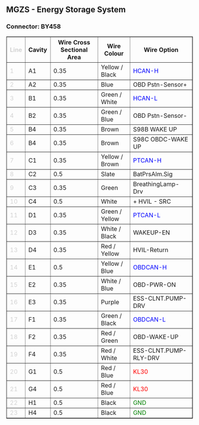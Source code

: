 
## MGZS - Energy Storage System
### Connector: BY458

<table border="1" cellpadding="5">
  <thead>
    <tr>
      <th><strong style="color:lightgrey;">Line</strong></th>
      <th><strong>Cavity</strong></th>
      <th><strong>Wire Cross Sectional Area</strong></th>
      <th><strong>Wire Colour</strong></th>
      <th><strong>Wire Option</strong></th>
    </tr>
  </thead>
  <tbody>
    <tr>
      <td style="color:lightgrey;">1</td>
      <td>A1</td>
      <td>0.35</td>
      <td>Yellow / Black</td>
      <td style="color:blue;">HCAN-H</td>
    </tr>
    <tr>
      <td style="color:lightgrey;">2</td>
      <td>A2</td>
      <td>0.35</td>
      <td>Blue</td>
      <td>OBD Pstn-Sensor+</td>
    </tr>
    <tr>
      <td style="color:lightgrey;">3</td>
      <td>B1</td>
      <td>0.35</td>
      <td>Green / White</td>
      <td style="color:blue;">HCAN-L</td>
    </tr>
    <tr>
      <td style="color:lightgrey;">4</td>
      <td>B2</td>
      <td>0.35</td>
      <td>Green / Blue</td>
      <td>OBD Pstn-Sensor-</td>
    </tr>
    <tr>
      <td style="color:lightgrey;">5</td>
      <td>B4</td>
      <td>0.35</td>
      <td>Brown</td>
      <td>S98B WAKE UP</td>
    </tr>
    <tr>
      <td style="color:lightgrey;">6</td>
      <td>B4</td>
      <td>0.35</td>
      <td>Brown</td>
      <td>S98C OBDC-WAKE UP</td>
    </tr>
    <tr>
      <td style="color:lightgrey;">7</td>
      <td>C1</td>
      <td>0.35</td>
      <td>Yellow / Brown</td>
      <td style="color:blue;">PTCAN-H</td>
    </tr>
    <tr>
      <td style="color:lightgrey;">8</td>
      <td>C2</td>
      <td>0.5</td>
      <td>Slate</td>
      <td>BatPrsAlm.Sig</td>
    </tr>
    <tr>
      <td style="color:lightgrey;">9</td>
      <td>C3</td>
      <td>0.35</td>
      <td>Green</td>
      <td>BreathingLamp-Drv</td>
    </tr>
    <tr>
      <td style="color:lightgrey;">10</td>
      <td>C4</td>
      <td>0.5</td>
      <td>White</td>
      <td>+ HVIL - SRC</td>
    </tr>
    <tr>
      <td style="color:lightgrey;">11</td>
      <td>D1</td>
      <td>0.35</td>
      <td>Green / Yellow</td>
      <td style="color:blue;">PTCAN-L</td>
    </tr>
    <tr>
      <td style="color:lightgrey;">12</td>
      <td>D3</td>
      <td>0.35</td>
      <td>White / Black</td>
      <td>WAKEUP-EN</td>
    </tr>
    <tr>
      <td style="color:lightgrey;">13</td>
      <td>D4</td>
      <td>0.35</td>
      <td>Red / Yellow</td>
      <td>HVIL-Return</td>
    </tr>
    <tr>
      <td style="color:lightgrey;">14</td>
      <td>E1</td>
      <td>0.5</td>
      <td>Yellow / Blue</td>
      <td style="color:blue;">OBDCAN-H</td>
    </tr>
    <tr>
      <td style="color:lightgrey;">15</td>
      <td>E2</td>
      <td>0.35</td>
      <td>White / Blue</td>
      <td>OBD-PWR-ON</td>
    </tr>
    <tr>
      <td style="color:lightgrey;">16</td>
      <td>E3</td>
      <td>0.35</td>
      <td>Purple</td>
      <td>ESS-CLNT.PUMP-DRV</td>
    </tr>
    <tr>
      <td style="color:lightgrey;">17</td>
      <td>F1</td>
      <td>0.35</td>
      <td>Green / Black</td>
      <td style="color:blue;">OBDCAN-L</td>
    </tr>
    <tr>
      <td style="color:lightgrey;">18</td>
      <td>F2</td>
      <td>0.35</td>
      <td>Red / Green</td>
      <td>OBD-WAKE-UP</td>
    </tr>
    <tr>
      <td style="color:lightgrey;">19</td>
      <td>F4</td>
      <td>0.35</td>
      <td>Red / White</td>
      <td>ESS-CLNT.PUMP-RLY-DRV</td>
    </tr>
    <tr>
      <td style="color:lightgrey;">20</td>
      <td>G1</td>
      <td>0.5</td>
      <td>Red / Blue</td>
      <td style="color:red;">KL30</td>
    </tr>
    <tr>
      <td style="color:lightgrey;">21</td>
      <td>G4</td>
      <td>0.5</td>
      <td>Red / Blue</td>
      <td style="color:red;">KL30</td>
    </tr>
    <tr>
      <td style="color:lightgrey;">22</td>
      <td>H1</td>
      <td>0.5</td>
      <td>Black</td>
      <td style="color:green;">GND</td>
    </tr>
    <tr>
      <td style="color:lightgrey;">23</td>
      <td>H4</td>
      <td>0.5</td>
      <td>Black</td>
      <td style="color:green;">GND</td>
    </tr>
  </tbody>
</table>
